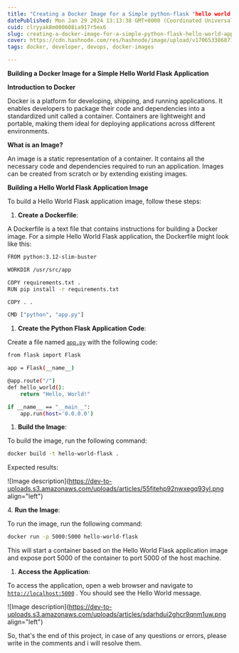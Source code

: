 ```yaml
---
title: "Creating a Docker Image for a Simple python-flask "hello world!" application."
datePublished: Mon Jan 29 2024 13:13:38 GMT+0000 (Coordinated Universal Time)
cuid: clryyak8m000608ia917r5ex6
slug: creating-a-docker-image-for-a-simple-python-flask-hello-world-application
cover: https://cdn.hashnode.com/res/hashnode/image/upload/v1706533868712/43994669-72df-461c-a9a7-a60c1d16f57e.png
tags: docker, developer, devops, docker-images

---
```


**Building a Docker Image for a Simple Hello World Flask Application**

**Introduction to Docker**

Docker is a platform for developing, shipping, and running applications. It enables developers to package their code and dependencies into a standardized unit called a container. Containers are lightweight and portable, making them ideal for deploying applications across different environments.

**What is an Image?**

An image is a static representation of a container. It contains all the necessary code and dependencies required to run an application. Images can be created from scratch or by extending existing images.

**Building a Hello World Flask Application Image**

To build a Hello World Flask application image, follow these steps:

1. **Create a Dockerfile**:
    

A Dockerfile is a text file that contains instructions for building a Docker image. For a simple Hello World Flask application, the Dockerfile might look like this:

```bash
FROM python:3.12-slim-buster

WORKDIR /usr/src/app

COPY requirements.txt .
RUN pip install -r requirements.txt

COPY . .

CMD ["python", "app.py"]
```

1. **Create the Python Flask Application Code**:
    

Create a file named [`app.py`](http://app.py) with the following code:

```bash
from flask import Flask

app = Flask(__name__)

@app.route("/")
def hello_world():
    return "Hello, World!"

if __name__ == "__main__":
    app.run(host='0.0.0.0')
```

1. **Build the Image**:
    

To build the image, run the following command:

```bash
docker build -t hello-world-flask .
```

Expected results:

![Image description](https://dev-to-uploads.s3.amazonaws.com/uploads/articles/55fitehp92nwxegq93yl.png align="left")

4\. **Run the Image**:

To run the image, run the following command:

```bash
docker run -p 5000:5000 hello-world-flask
```

This will start a container based on the Hello World Flask application image and expose port 5000 of the container to port 5000 of the host machine.

1. **Access the Application**:
    

To access the application, open a web browser and navigate to [`http://localhost:5000`](http://localhost:5000) . You should see the Hello World message.

![Image description](https://dev-to-uploads.s3.amazonaws.com/uploads/articles/sdarhdui2ghcr9qnm1uw.png align="left")

So, that's the end of this project, in case of any questions or errors, please write in the comments and i will resolve them.